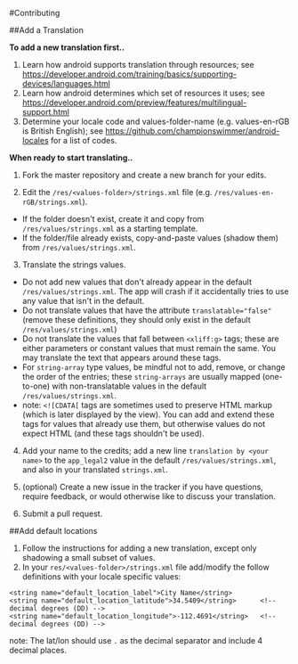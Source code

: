 #Contributing

##Add a Translation

**To add a new translation first..**
 1. Learn how android supports translation through resources; see https://developer.android.com/training/basics/supporting-devices/languages.html
 2. Learn how android determines which set of resources it uses; see https://developer.android.com/preview/features/multilingual-support.html
 3. Determine your locale code and values-folder-name (e.g. values-en-rGB is British English); see https://github.com/championswimmer/android-locales for a list of codes.
 
**When ready to start translating..**
 
 1. Fork the master repository and create a new branch for your edits.
 
 2. Edit the `/res/<values-folder>/strings.xml` file (e.g. `/res/values-en-rGB/strings.xml`).
   * If the folder doesn't exist, create it and copy from `/res/values/strings.xml` as a starting template.
   * If the folder/file already exists, copy-and-paste values (shadow them) from `/res/values/strings.xml`.
 
 3. Translate the strings values.
   * Do not add new values that don't already appear in the default `/res/values/strings.xml`. The app will crash if it accidentally tries to use any value that isn't in the default.
   * Do not translate values that have the attribute `translatable="false"` (remove these definitions, they should only exist in the default `/res/values/strings.xml`)
   * Do not translate the values that fall between `<xliff:g>` tags; these are either parameters or constant values that must remain the same. You may translate the text that appears around these tags.
   * For `string-array` type values, be mindful not to add, remove, or change the order of the entries; these `string-arrays` are usually mapped (one-to-one) with non-translatable values in the default `/res/values/strings.xml`.
   * note: `<![CDATA[` tags are sometimes used to preserve HTML markup (which is later displayed by the view). You can add and extend these tags for values that already use them, but otherwise values do not expect HTML (and these tags shouldn't be used).

 4. Add your name to the credits; add a new line `translation by <your name>` to the `app_legal2` value in the default `/res/values/strings.xml`, and also in your translated `strings.xml`. 

 5. (optional) Create a new issue in the tracker if you have questions, require feedback, or would otherwise like to discuss your translation.
 
 6. Submit a pull request.

##Add default locations

1. Follow the instructions for adding a new translation, except only shadowing a small subset of values.
2. In your `res/<values-folder>/strings.xml` file add/modify the follow definitions with your locale specific values:

```
<string name="default_location_label">City Name</string>
<string name="default_location_latitude">34.5409</string>      <!-- decimal degrees (DD) -->
<string name="default_location_longitude">-112.4691</string>   <!-- decimal degrees (DD) -->
```
note: The lat/lon should use `.` as the decimal separator and include 4 decimal places.
